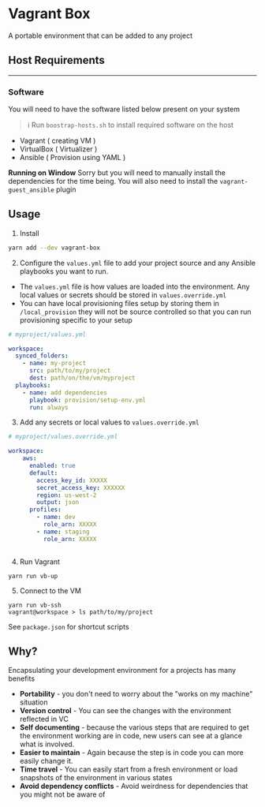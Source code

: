 # Vagrant Box

A portable environment that can be added to any project

## Host Requirements
___

### Software
You will need to have the software listed below present on your system

> ℹ️ Run `boostrap-hosts.sh` to install required software on the host
- Vagrant ( creating VM )
- VirtualBox ( Virtualizer )
- Ansible ( Provision using YAML )

**Running on Window**
Sorry but you will need to manually install the dependencies for the time being.
You will also need to install the `vagrant-guest_ansible` plugin

## Usage
1. Install
```sh
yarn add --dev vagrant-box
```

2. Configure the `values.yml` file to add your project source and any Ansible playbooks you want to run.
- The `values.yml` file is how values are loaded into the environment. Any local values or secrets
should be stored in `values.override.yml`
- You can have local provisioning files setup by storing them in `/local_provision` 
they will not be source controlled so that you can run provisioning specific to your setup
```yaml
# myproject/values.yml

workspace:
  synced_folders:
    - name: my-project
      src: path/to/my/project
      dest: path/on/the/vm/myproject
  playbooks:
    - name: add dependencies
      playbook: provision/setup-env.yml
      run: always
``` 

3. Add any secrets or local values to `values.override.yml`
```yaml
# myproject/values.override.yml

workspace:
    aws:
      enabled: true
      default:
        access_key_id: XXXXX
        secret_access_key: XXXXXX
        region: us-west-2
        output: json
      profiles: 
        - name: dev
          role_arn: XXXXX
        - name: staging
          role_arn: XXXXX
        
```

4. Run Vagrant
```shell script
yarn run vb-up
```

5. Connect to the VM
```shell script
yarn run vb-ssh
vagrant@workspace > ls path/to/my/project
```

See `package.json` for shortcut scripts


## Why?
Encapsulating your development environment for a projects has many benefits
-   **Portability** - you don't need to worry about the "works on my machine" situation
-   **Version control** - You can see the changes with the environment reflected in VC
-   **Self documenting** - because the various steps that are required to get the environment working are in code, 
    new users can see at a glance what is involved.
-   **Easier to maintain** - Again because the step is in code you can more easily change it.
-   **Time travel** - You can easily start from a fresh environment or load snapshots of the environment in various states
-   **Avoid dependency conflicts** - Avoid weirdness for dependencies that you might not be aware of
    

